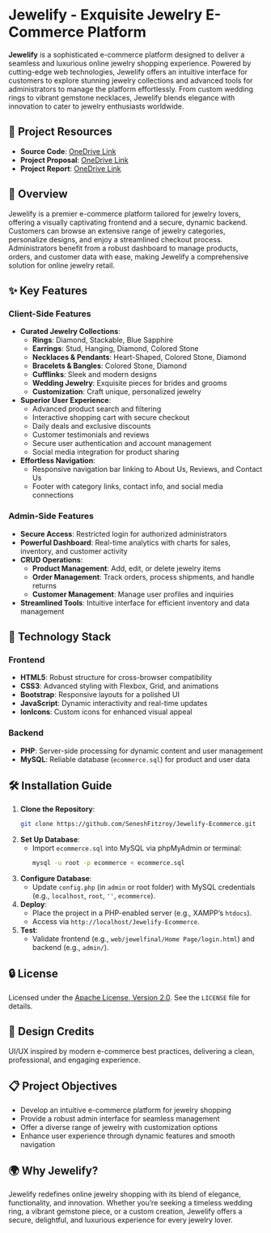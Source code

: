 # Jewelify - Exquisite Jewelry E-Commerce Platform

**Jewelify** is a sophisticated e-commerce platform designed to deliver a seamless and luxurious online jewelry shopping experience. Powered by cutting-edge web technologies, Jewelify offers an intuitive interface for customers to explore stunning jewelry collections and advanced tools for administrators to manage the platform effortlessly. From custom wedding rings to vibrant gemstone necklaces, Jewelify blends elegance with innovation to cater to jewelry enthusiasts worldwide.

## 📌 Project Resources
- **Source Code**: [OneDrive Link](https://nsbm365-my.sharepoint.com/:f:/g/personal/dsfmendis_students_nsbm_ac_lk/EnXOtIGdKodAlu5uJF1H-hkBdCIqVXMfBQYACfpFhu4OgA?e=8lhAZK)
- **Project Proposal**: [OneDrive Link](https://nsbm365-my.sharepoint.com/:f:/g/personal/dsfmendis_students_nsbm_ac_lk/ErBs1xa6FpPjjo9mJ0qYRQB8fgF7znCcr1639GVSpyD8A?e=dzxDIX)
- **Project Report**: [OneDrive Link](https://nsbm365-my.sharepoint.com/:f:/g/personal/dsfmendis_students_nsbm_ac_lk/El1WTqIp2x1BvypmmX7KBwoBb17kDWwGBlC7MFAujm5_CQ?e=cpcubV)

## 🌟 Overview
Jewelify is a premier e-commerce platform tailored for jewelry lovers, offering a visually captivating frontend and a secure, dynamic backend. Customers can browse an extensive range of jewelry categories, personalize designs, and enjoy a streamlined checkout process. Administrators benefit from a robust dashboard to manage products, orders, and customer data with ease, making Jewelify a comprehensive solution for online jewelry retail.

## ✨ Key Features

### Client-Side Features
- **Curated Jewelry Collections**:
  - **Rings**: Diamond, Stackable, Blue Sapphire
  - **Earrings**: Stud, Hanging, Diamond, Colored Stone
  - **Necklaces & Pendants**: Heart-Shaped, Colored Stone, Diamond
  - **Bracelets & Bangles**: Colored Stone, Diamond
  - **Cufflinks**: Sleek and modern designs
  - **Wedding Jewelry**: Exquisite pieces for brides and grooms
  - **Customization**: Craft unique, personalized jewelry
- **Superior User Experience**:
  - Advanced product search and filtering
  - Interactive shopping cart with secure checkout
  - Daily deals and exclusive discounts
  - Customer testimonials and reviews
  - Secure user authentication and account management
  - Social media integration for product sharing
- **Effortless Navigation**:
  - Responsive navigation bar linking to About Us, Reviews, and Contact Us
  - Footer with category links, contact info, and social media connections

### Admin-Side Features
- **Secure Access**: Restricted login for authorized administrators
- **Powerful Dashboard**: Real-time analytics with charts for sales, inventory, and customer activity
- **CRUD Operations**:
  - **Product Management**: Add, edit, or delete jewelry items
  - **Order Management**: Track orders, process shipments, and handle returns
  - **Customer Management**: Manage user profiles and inquiries
- **Streamlined Tools**: Intuitive interface for efficient inventory and data management

## 🚀 Technology Stack

### Frontend
- **HTML5**: Robust structure for cross-browser compatibility
- **CSS3**: Advanced styling with Flexbox, Grid, and animations
- **Bootstrap**: Responsive layouts for a polished UI
- **JavaScript**: Dynamic interactivity and real-time updates
- **IonIcons**: Custom icons for enhanced visual appeal

### Backend
- **PHP**: Server-side processing for dynamic content and user management
- **MySQL**: Reliable database (`ecommerce.sql`) for product and user data

## 🛠️ Installation Guide
1. **Clone the Repository**:
   ```bash
   git clone https://github.com/SeneshFitzroy/Jewelify-Ecommerce.git
   ```
2. **Set Up Database**:
   - Import `ecommerce.sql` into MySQL via phpMyAdmin or terminal:
     ```bash
     mysql -u root -p ecommerce < ecommerce.sql
     ```
3. **Configure Database**:
   - Update `config.php` (in `admin` or root folder) with MySQL credentials (e.g., `localhost`, `root`, `''`, `ecommerce`).
4. **Deploy**:
   - Place the project in a PHP-enabled server (e.g., XAMPP’s `htdocs`).
   - Access via `http://localhost/Jewelify-Ecommerce`.
5. **Test**:
   - Validate frontend (e.g., `web/jewelfinal/Home Page/login.html`) and backend (e.g., `admin/`).

## 🔒 License
Licensed under the [Apache License, Version 2.0](https://www.apache.org/licenses/LICENSE-2.0). See the `LICENSE` file for details.

## 🎨 Design Credits
UI/UX inspired by modern e-commerce best practices, delivering a clean, professional, and engaging experience.

## 📋 Project Objectives
- Develop an intuitive e-commerce platform for jewelry shopping
- Provide a robust admin interface for seamless management
- Offer a diverse range of jewelry with customization options
- Enhance user experience through dynamic features and smooth navigation

## 🌍 Why Jewelify?
Jewelify redefines online jewelry shopping with its blend of elegance, functionality, and innovation. Whether you’re seeking a timeless wedding ring, a vibrant gemstone piece, or a custom creation, Jewelify offers a secure, delightful, and luxurious experience for every jewelry lover.
